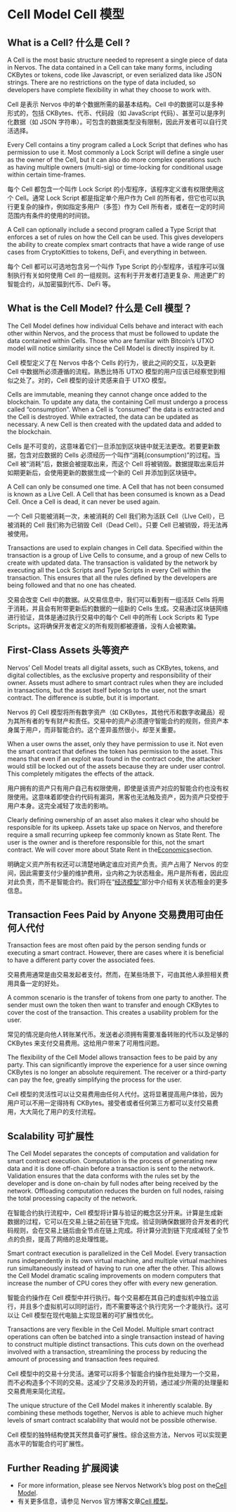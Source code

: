 # Cell Model Cell 模型

## What is a Cell? 什么是 Cell ?

A Cell is the most basic structure needed to represent a single piece of data in Nervos. The data contained in a Cell can take many forms, including CKBytes or tokens, code like Javascript, or even serialized data like JSON strings. There are no restrictions on the type of data included, so developers have complete flexibility in what they choose to work with.

Cell 是表示 Nervos 中的单个数据所需的最基本结构。Cell 中的数据可以是多种形式的，包括 CKBytes、代币、代码段（如 JavaScript 代码）、甚至可以是序列化数据（如 JSON 字符串）。可包含的数据类型没有限制，因此开发者可以自行灵活选择。

Every Cell contains a tiny program called a Lock Script that defines who has permission to use it. Most commonly a Lock Script will define a single user as the owner of the Cell, but it can also do more complex operations such as having multiple owners (multi-sig) or time-locking for conditional usage within certain time-frames.

每个 Cell 都包含一个叫作 Lock Script 的小型程序，该程序定义谁有权限使用这个 Cell。通常 Lock Script 都是指定单个用户作为 Cell 的所有者，但它也可以执行更复杂的操作，例如指定多用户（多签）作为 Cell 所有者，或者在一定的时间范围内有条件的使用的时间锁。

A Cell can optionally include a second program called a Type Script that enforces a set of rules on how the Cell can be used. This gives developers the ability to create complex smart contracts that have a wide range of use cases from CryptoKitties to tokens, DeFi, and everything in between.

每个 Cell 都可以可选地包含另一个叫作 Type Script 的小型程序，该程序可以强制执行有关如何使用 Cell 的一组规则。这有利于开发者打造更复杂、用途更广的智能合约，从加密猫到代币、DeFi 等。

## What is the Cell Model? 什么是 Cell 模型？

The Cell Model defines how individual Cells behave and interact with each other within Nervos, and the process that must be followed to update the data contained within Cells. Those who are familiar with Bitcoin’s UTXO model will notice similarity since the Cell Model is directly inspired by it.

Cell 模型定义了在 Nervos 中各个 Cells 的行为，彼此之间的交互，以及更新 Cell 中数据所必须遵循的流程。熟悉比特币 UTXO 模型的用户应该已经察觉到相似之处了。对的，Cell 模型的设计灵感来自于 UTXO 模型。

Cells are immutable, meaning they cannot change once added to the blockchain. To update any data, the containing Cell must undergo a process called “consumption”. When a Cell is “consumed” the data is extracted and the Cell is destroyed. While extracted, the data can be updated as necessary. A new Cell is then created with the updated data and added to the blockchain.

Cells 是不可变的，这意味着它们一旦添加到区块链中就无法更改。若要更新数据，包含对应数据的 Cells 必须经历一个叫作“消耗(consumption)”的过程。当 Cell 被“消耗”后，数据会被提取出来，而这个 Cell 将被销毁。数据提取出来后并如期更新后，会使用更新的数据生成一个新的 Cell 并添加到区块链中。

A Cell can only be consumed one time. A Cell that has not been consumed is known as a Live Cell. A Cell that has been consumed is known as a Dead Cell. Once a Cell is dead, it can never be used again.

一个 Cell 只能被消耗一次，未被消耗的 Cell 我们称为活跃 Cell（LIve Cell），已被消耗的 Cell 我们称为已销毁 Cell（Dead Cell）。只要 Cell 已被销毁，将无法再被使用。

Transactions are used to explain changes in Cell data. Specified within the transaction is a group of Live Cells to consume, and a group of new Cells to create with updated data. The transaction is validated by the network by executing all the Lock Scripts and Type Scripts in every Cell within the transaction. This ensures that all the rules defined by the developers are being followed and that no one has cheated.

交易会改变 Cell 中的数据。从交易信息中，我们可以看到有一组活跃 Cells 将用于消耗，并且会有附带更新后的数据的一组新的 Cells 生成。交易通过区块链网络进行验证，具体是通过执行交易中的每个 Cell 中的所有 Lock Scripts 和 Type Scripts。这将确保开发者定义的所有规则都被遵循，没有人会被欺骗。

## First-Class Assets 头等资产

Nervos’ Cell Model treats all digital assets, such as CKBytes, tokens, and digital collectibles, as the exclusive property and responsibility of their owner. Assets must adhere to smart contract rules when they are included in transactions, but the asset itself belongs to the user, not the smart contract. The difference is subtle, but it is important.

Nervos 的 Cell 模型将所有数字资产（如 CKBytes，其他代币和数字收藏品）视为其所有者的专有财产和责任。交易中的资产必须遵守智能合约的规则，但资产本身属于用户，而非智能合约。这个差异虽然很小，却至关重要。

When a user owns the asset, only they have permission to use it. Not even the smart contract that defines the token has permission to the asset. This means that even if an exploit was found in the contract code, the attacker would still be locked out of the assets because they are under user control. This completely mitigates the effects of the attack.

用户拥有的资产只有用户自己有权限使用，即使是该资产对应的智能合约也没有权限使用。这意味着即使合约代码有漏洞，黑客也无法触及资产，因为资产只受控于用户本身。这完全减轻了攻击的影响。

Clearly defining ownership of an asset also makes it clear who should be responsible for its upkeep. Assets take up space on Nervos, and therefore require a small recurring upkeep fee commonly known as State Rent. The user is the owner and is therefore responsible for this, not the smart contract. We will cover more about State Rent in the[Economics](https://docs.nervos.org/docs/basics/concepts/economics)section.

明确定义资产所有权还可以清楚地确定谁应对资产负责。资产占用了 Nervos 的空间，因此需要支付少量的维护费用，业内称之为状态租金。用户是所有者，因此应对此负责，而不是智能合约。我们将在“[经济模型”](https://docs.nervos.org/docs/basics/concepts/economics)部分中介绍有关状态租金的更多信息。

## Transaction Fees Paid by Anyone 交易费用可由任何人代付

Transaction fees are most often paid by the person sending funds or executing a smart contract. However, there are cases where it is beneficial to have a different party cover the associated fees.

交易费用通常是由交易发起者支付。然而，在某些场景下，可由其他人承担相关费用具备一定的好处。

A common scenario is the transfer of tokens from one party to another. The sender must own the token then want to transfer and enough CKBytes to cover the cost of the transaction. This creates a usability problem for the user.

常见的情况是向他人转账某代币。发送者必须拥有需要准备转账的代币以及足够的 CKBytes 来支付交易费用。这给用户带来了可用性问题。

The flexibility of the Cell Model allows transaction fees to be paid by any party. This can significantly improve the experience for a user since owning CKBytes is no longer an absolute requirement. The receiver or a third-party can pay the fee, greatly simplifying the process for the user.

Cell 模型的灵活性可以让交易费用由任何人代付。这将显著提高用户体验，因为用户可以不用一定得持有 CKBytes。接受者或者任何第三方都可以支付交易费用，大大简化了用户的支付流程。

## Scalability 可扩展性

The Cell Model separates the concepts of computation and validation for smart contract execution. Computation is the process of generating new data and it is done off-chain before a transaction is sent to the network. Validation ensures that the data conforms with the rules set by the developer and is done on-chain by full nodes after being received by the network. Offloading computation reduces the burden on full nodes, raising the total processing capacity of the network.

在智能合约执行流程中，Cell 模型将计算与验证的概念区分开来。计算是生成新数据的过程，它可以在交易上链之前在链下完成。验证则确保数据符合开发者的代码规则，会在交易上链后由全节点在链上完成。将计算分流到链下完成减轻了全节点的负担，提高了网络的总处理性能。

Smart contract execution is parallelized in the Cell Model. Every transaction runs independently in its own virtual machine, and multiple virtual machines run simultaneously instead of having to run one after the other. This allows the Cell Model dramatic scaling improvements on modern computers that increase the number of CPU cores they offer with every new generation.

智能合约操作在 Cell 模型中并行执行。每个交易都在其自己的虚拟机中独立运行，并且多个虚拟机可以同时运行，而不需要等这个执行完另一个才能执行。这可以让 Cell 模型在现代电脑上实现显著的可扩展性优化。

Transactions are very flexible in the Cell Model. Multiple smart contract operations can often be batched into a single transaction instead of having to construct multiple distinct transactions. This cuts down on the overhead involved with a transaction, streamlining the process by reducing the amount of processing and transaction fees required.

Cell 模型中的交易十分灵活。通常可以将多个智能合约操作批处理为一个交易，而不必构造多个不同的交易。这减少了交易涉及的开销，通过减少所需的处理量和交易费用来简化流程。

The unique structure of the Cell Model makes it inherently scalable. By combining these methods together, Nervos is able to achieve much higher levels of smart contract scalability that would not be possible otherwise.

Cell 模型的独特结构使其天然具备可扩展性。综合这些方法，Nervos 可以实现更高水平的智能合约可扩展性。

## Further Reading 扩展阅读

* For more information, please see Nervos Network’s blog post on the[Cell Model](https://medium.com/nervosnetwork/https-medium-com-nervosnetwork-cell-model-7323fca57571).
* 有关更多信息，请参见 Nervos 官方博客文章[Cell 模型](https://medium.com/nervosnetwork/https-medium-com-nervosnetwork-cell-model-7323fca57571)。
